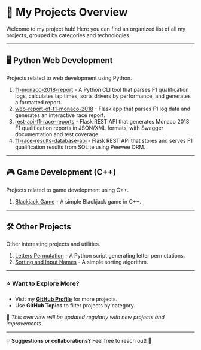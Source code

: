 # 🚀 My Projects Overview

Welcome to my project hub! Here you can find an organized list of all my projects, grouped by categories and technologies.

---

## 🖥️ Python Web Development
Projects related to web development using Python.

1. [f1-monaco-2018-report](https://github.com/Aleksandr-ln/f1-monaco-2018-report) - A Python CLI tool that parses F1 qualification logs, calculates lap times, sorts drivers by performance, and generates a formatted report.
2. [web-report-of-f1-monaco-2018](https://github.com/Aleksandr-ln/web-report-of-monaco-2018-f1) - Flask app that parses F1 log data and generates an interactive race report.
3. [rest-api-f1-race-reports](https://github.com/Aleksandr-ln/rest-api-f1-race-reports.git) - Flask REST API that generates Monaco 2018 F1 qualification reports in JSON/XML formats, with Swagger documentation and test coverage.
4. [f1-race-results-database-api](https://github.com/Aleksandr-ln/rest-api-f1-race-db-report.git) - Flask REST API that stores and serves F1 qualification results from SQLite using Peewee ORM.

---

## 🎮 Game Development (C++)
Projects related to game development using C++.

1. [Blackjack Game](https://github.com/Aleksandr-ln/Card-game-Blackjack) - A simple Blackjack game in C++.

---

## 🛠️ Other Projects
Other interesting projects and utilities.

1. [Letters Permutation](https://github.com/Aleksandr-ln/letters_permutation) - A Python script generating letter permutations.
2. [Sorting and Input Names](https://github.com/Aleksandr-ln/Input-and-sorting-names) - A simple sorting algorithm.

---

### ⭐ Want to Explore More?
- Visit my **[GitHub Profile](https://github.com/Aleksandr-ln)** for more projects.
- Use **GitHub Topics** to filter projects by category.

📌 *This overview will be updated regularly with new projects and improvements.*  

---

💡 **Suggestions or collaborations?** Feel free to reach out! 🚀
